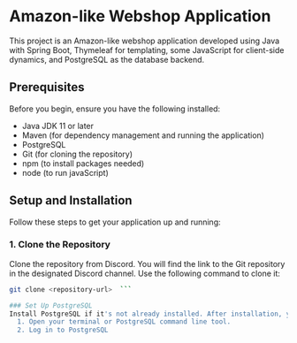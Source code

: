 # Amazon-like Webshop Application

This project is an Amazon-like webshop application developed using Java with Spring Boot, Thymeleaf for templating, some JavaScript for client-side dynamics, and PostgreSQL as the database backend.

## Prerequisites

Before you begin, ensure you have the following installed:
- Java JDK 11 or later
- Maven (for dependency management and running the application)
- PostgreSQL
- Git (for cloning the repository)
- npm (to install packages needed)
- node (to run javaScript)

## Setup and Installation

Follow these steps to get your application up and running:

### 1. Clone the Repository

Clone the repository from Discord. You will find the link to the Git repository in the designated Discord channel. Use the following command to clone it:

```bash
git clone <repository-url>  ```

### Set Up PostgreSQL
Install PostgreSQL if it's not already installed. After installation, you need to create a database for the application:
  1. Open your terminal or PostgreSQL command line tool.
  2. Log in to PostgreSQL
  ```
